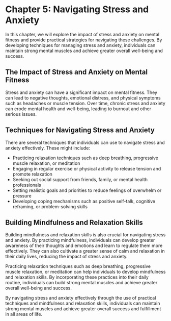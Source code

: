 Chapter 5: Navigating Stress and Anxiety
========================================

In this chapter, we will explore the impact of stress and anxiety on mental fitness and provide practical strategies for navigating these challenges. By developing techniques for managing stress and anxiety, individuals can maintain strong mental muscles and achieve greater overall well-being and success.

The Impact of Stress and Anxiety on Mental Fitness
--------------------------------------------------

Stress and anxiety can have a significant impact on mental fitness. They can lead to negative thoughts, emotional distress, and physical symptoms such as headaches or muscle tension. Over time, chronic stress and anxiety can erode mental health and well-being, leading to burnout and other serious issues.

Techniques for Navigating Stress and Anxiety
--------------------------------------------

There are several techniques that individuals can use to navigate stress and anxiety effectively. These might include:

* Practicing relaxation techniques such as deep breathing, progressive muscle relaxation, or meditation
* Engaging in regular exercise or physical activity to release tension and promote relaxation
* Seeking out social support from friends, family, or mental health professionals
* Setting realistic goals and priorities to reduce feelings of overwhelm or pressure
* Developing coping mechanisms such as positive self-talk, cognitive reframing, or problem-solving skills

Building Mindfulness and Relaxation Skills
------------------------------------------

Building mindfulness and relaxation skills is also crucial for navigating stress and anxiety. By practicing mindfulness, individuals can develop greater awareness of their thoughts and emotions and learn to regulate them more effectively. They can also cultivate a greater sense of calm and relaxation in their daily lives, reducing the impact of stress and anxiety.

Practicing relaxation techniques such as deep breathing, progressive muscle relaxation, or meditation can help individuals to develop mindfulness and relaxation skills. By incorporating these practices into their daily routine, individuals can build strong mental muscles and achieve greater overall well-being and success.

By navigating stress and anxiety effectively through the use of practical techniques and mindfulness and relaxation skills, individuals can maintain strong mental muscles and achieve greater overall success and fulfillment in all areas of life.


